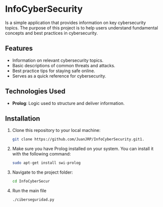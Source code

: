 # InfoCyberSecurity
Is a simple application that provides information on key cybersecurity topics. The purpose of this project is to help users understand fundamental concepts and best practices in cybersecurity.

## Features

- Information on relevant cybersecurity topics.
- Basic descriptions of common threats and attacks.
- Best practice tips for staying safe online.
- Serves as a quick reference for cybersecurity.

## Technologies Used

- **Prolog**: Logic used to structure and deliver information.

## Installation

1. Clone this repository to your local machine:

   ```bash
   git clone https://github.com/JuanJRP/InfoCyberSecurity.git1.

2. Make sure you have Prolog installed on your system. You can install it with the following command:
   ```bash
   sudo apt-get install swi-prolog

3. Navigate to the project folder:
    ```bash
    cd InfoCyberSecur

4. Run the main file 
    ```bash
    ./ciberseguridad.py
